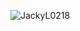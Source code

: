 ![JackyL0218](https://user-images.githubusercontent.com/47201132/155872363-2a28ab12-64b9-4012-ad78-dc3d30eedd5d.png)
